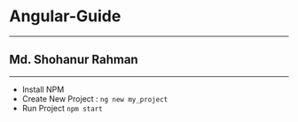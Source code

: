 # Angular-Guide
---
## Md. Shohanur Rahman
***

- Install NPM
- Create New Project : `ng new my_project`
- Run Project `npm start`
